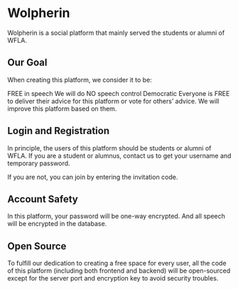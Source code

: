 # Wolpherin

Wolpherin is a social platform that mainly served the students or alumni of WFLA.

## Our Goal

When creating this platform, we consider it to be: 

FREE in speech
We will do NO speech control
Democratic
Everyone is FREE to deliver their advice for this platform or vote for others’ advice. We will improve this platform based on them.

## Login and Registration

In principle, the users of this platform should be students or alumni of WFLA. If you are a student or alumnus, contact us to get your username and temporary password.

If you are not, you can join by entering the invitation code.

## Account Safety

In this platform, your password will be one-way encrypted. And all speech will be encrypted in the database.

## Open Source

To fulfill our dedication to creating a free space for every user, all the code of this platform (including both frontend and backend) will be open-sourced except for the server port and encryption key to avoid security troubles.
